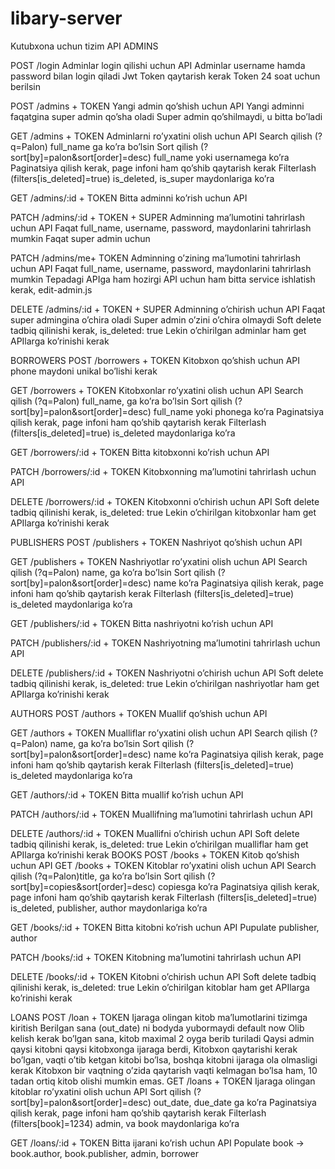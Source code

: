 # libary-server
Kutubxona uchun tizim
API
ADMINS

POST /login
Adminlar login qilishi uchun API
Adminlar username hamda password bilan login qiladi
Jwt Token qaytarish kerak
Token 24 soat uchun berilsin

POST /admins + TOKEN
Yangi admin qo’shish uchun API
Yangi adminni faqatgina super admin qo’sha oladi
Super admin qo’shilmaydi, u bitta bo’ladi

GET /admins + TOKEN
Adminlarni ro’yxatini olish uchun API
Search qilish (?q=Palon) full_name ga ko’ra bo’lsin
 Sort qilish (?sort[by]=palon&sort[order]=desc) full_name yoki usernamega ko’ra
Paginatsiya qilish kerak, page infoni ham qo’shib qaytarish kerak
Filterlash (filters[is_deleted]=true) is_deleted, is_super maydonlariga ko’ra

GET /admins/:id + TOKEN
Bitta adminni ko’rish uchun API

PATCH /admins/:id + TOKEN + SUPER
Adminning ma’lumotini tahrirlash uchun API
Faqat full_name, username, password, maydonlarini tahrirlash mumkin
Faqat super admin uchun

PATCH /admins/me+ TOKEN
Adminning o’zining ma’lumotini tahrirlash uchun API
Faqat full_name, username, password, maydonlarini tahrirlash mumkin
Tepadagi APIga ham hozirgi API uchun ham bitta service ishlatish kerak, edit-admin.js

DELETE /admins/:id + TOKEN + SUPER
Adminning o’chirish uchun API
Faqat super admingina o’chira oladi
Super admin o’zini o’chira olmaydi
Soft delete tadbiq qilinishi kerak, is_deleted: true
Lekin o’chirilgan adminlar ham get APIlarga ko’rinishi kerak


BORROWERS
POST /borrowers + TOKEN
Kitobxon qo’shish uchun API
phone maydoni unikal bo’lishi kerak

GET /borrowers + TOKEN
Kitobxonlar ro’yxatini olish uchun API
Search qilish (?q=Palon) full_name,  ga ko’ra bo’lsin
 Sort qilish (?sort[by]=palon&sort[order]=desc) full_name yoki phonega ko’ra
Paginatsiya qilish kerak, page infoni ham qo’shib qaytarish kerak
Filterlash (filters[is_deleted]=true) is_deleted maydonlariga ko’ra

GET /borrowers/:id + TOKEN
Bitta kitobxonni ko’rish uchun API

PATCH /borrowers/:id + TOKEN
Kitobxonning ma’lumotini tahrirlash uchun API

DELETE /borrowers/:id + TOKEN
Kitobxonni o’chirish uchun API
Soft delete tadbiq qilinishi kerak, is_deleted: true
Lekin o’chirilgan kitobxonlar ham get APIlarga ko’rinishi kerak

PUBLISHERS
POST /publishers + TOKEN
Nashriyot qo’shish uchun API

GET /publishers + TOKEN
Nashriyotlar ro’yxatini olish uchun API
Search qilish (?q=Palon) name,  ga ko’ra bo’lsin
 Sort qilish (?sort[by]=palon&sort[order]=desc) name  ko’ra
Paginatsiya qilish kerak, page infoni ham qo’shib qaytarish kerak
Filterlash (filters[is_deleted]=true) is_deleted maydonlariga ko’ra

GET /publishers/:id + TOKEN
Bitta nashriyotni ko’rish uchun API

PATCH /publishers/:id + TOKEN
Nashriyotning ma’lumotini tahrirlash uchun API

DELETE /publishers/:id + TOKEN
Nashriyotni o’chirish uchun API
Soft delete tadbiq qilinishi kerak, is_deleted: true
Lekin o’chirilgan nashriyotlar ham get APIlarga ko’rinishi kerak



AUTHORS
POST /authors + TOKEN
Muallif qo’shish uchun API

GET /authors + TOKEN
Mualliflar ro’yxatini olish uchun API
Search qilish (?q=Palon) name,  ga ko’ra bo’lsin
 Sort qilish (?sort[by]=palon&sort[order]=desc) name  ko’ra
Paginatsiya qilish kerak, page infoni ham qo’shib qaytarish kerak
Filterlash (filters[is_deleted]=true) is_deleted maydonlariga ko’ra

GET /authors/:id + TOKEN
Bitta muallif ko’rish uchun API

PATCH /authors/:id + TOKEN
Muallifning ma’lumotini tahrirlash uchun API

DELETE /authors/:id + TOKEN
Muallifni o’chirish uchun API
Soft delete tadbiq qilinishi kerak, is_deleted: true
Lekin o’chirilgan mualliflar ham get APIlarga ko’rinishi kerak
BOOKS
POST /books + TOKEN
Kitob qo’shish uchun API
GET /books + TOKEN
Kitoblar ro’yxatini olish uchun API
Search qilish (?q=Palon)title,  ga ko’ra bo’lsin
Sort qilish (?sort[by]=copies&sort[order]=desc) copiesga  ko’ra
Paginatsiya qilish kerak, page infoni ham qo’shib qaytarish kerak
Filterlash (filters[is_deleted]=true) is_deleted, publisher, author maydonlariga ko’ra

GET /books/:id + TOKEN
Bitta kitobni ko’rish uchun API
Pupulate publisher, author

PATCH /books/:id + TOKEN
Kitobning ma’lumotini tahrirlash uchun API

DELETE /books/:id + TOKEN
Kitobni o’chirish uchun API
Soft delete tadbiq qilinishi kerak, is_deleted: true
Lekin o’chirilgan kitoblar ham get APIlarga ko’rinishi kerak


LOANS
POST /loan + TOKEN
Ijaraga olingan kitob ma’lumotlarini tizimga kiritish
Berilgan sana (out_date) ni  bodyda yubormaydi default now
Olib kelish kerak bo’lgan sana, kitob maximal 2 oyga berib turiladi
Qaysi admin qaysi kitobni qaysi kitobxonga ijaraga berdi,
Kitobxon qaytarishi kerak bo’lgan, vaqti o’tib ketgan kitobi bo’lsa, boshqa kitobni ijaraga ola olmasligi kerak
Kitobxon bir vaqtning o’zida qaytarish vaqti kelmagan bo’lsa ham, 10 tadan ortiq kitob olishi mumkin emas.
GET /loans + TOKEN
Ijaraga olingan kitoblar ro’yxatini olish uchun API
 Sort qilish (?sort[by]=palon&sort[order]=desc) out_date, due_date ga ko’ra
Paginatsiya qilish kerak, page infoni ham qo’shib qaytarish kerak
Filterlash (filters[book]=1234) admin, va book maydonlariga ko’ra

GET /loans/:id + TOKEN
Bitta ijarani ko’rish uchun API
Populate book -> book.author, book.publisher, admin, borrower
